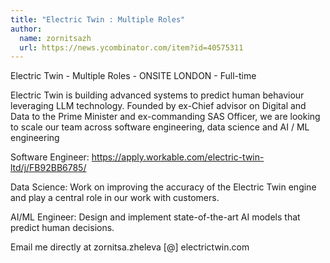 ```yaml
---
title: "Electric Twin : Multiple Roles"
author:
  name: zornitsazh
  url: https://news.ycombinator.com/item?id=40575311
---
```

Electric Twin - Multiple Roles - ONSITE LONDON - Full-time

Electric Twin is building advanced systems to predict human behaviour leveraging LLM technology. Founded by ex-Chief advisor on Digital and Data to the Prime Minister and ex-commanding SAS Officer, we are looking to scale our team across software engineering, data science and AI &#x2F; ML engineering

Software Engineer: <a href="https:&#x2F;&#x2F;apply.workable.com&#x2F;electric-twin-ltd&#x2F;j&#x2F;FB92BB6785&#x2F;" rel="nofollow">https:&#x2F;&#x2F;apply.workable.com&#x2F;electric-twin-ltd&#x2F;j&#x2F;FB92BB6785&#x2F;</a>

Data Science: Work on improving the accuracy of the Electric Twin engine and play a central role in our work with customers.

AI&#x2F;ML Engineer: Design and implement state-of-the-art AI models that predict human decisions.

Email me directly at zornitsa.zheleva [@] electrictwin.com
